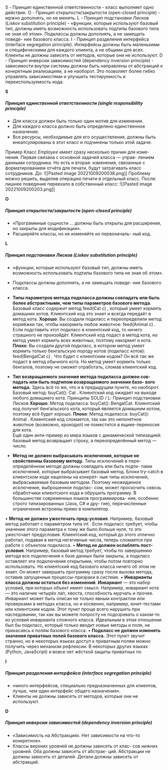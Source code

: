 S - Принцип единственной ответственности - класс выполняет одно действие.
O - Принцип открытости/закрытости (open-closed principle) - мржно дополнять, но не менять.
L - Принцип подстановки Лисков (Liskov substitution principle) - «функции, которые используют базовый тип, должны иметь возможность использовать подтипы базового типа не зная об этом». Подклассы должны дополнять, а не замещать поведе-
ние базового класса.
I - Принцип разделения интерфейса (interface segregation principle). Интерфейсы должны быть маленькими и специфическими для каждого клиента, а не общими для всех. Клиенты не должны зависеть от методов, которые они
не используют.
D - Принцип инверсии зависимостей (dependency inversion principle) - зависимости внутри системы должны быть направлены от абстракций к конкретным реализациям, а не наоборот. Это позволяет более гибко управлять зависимостями и улучшить тестируемость и переиспользуемость кода.


**S**
##### Принцип единственной ответственности (single responsibility principle)
* Для класса должен быть только один мотив для изменения.
* Для каждого класса должно быть определено единственное назначение. 
* Все ресурсы, необходимые для его осуществления, должны быть инкапсулированы в этот класс и подчинены только этой задаче.

Пример
Класс *Employee* имеет сразу несколько причин для изме-
нения. Первая связана с основной задачей класса — управ-
лением данными сотрудника. Но есть и вторая: изменения,
связанные с форматированием отчёта для печати, будут
затрагивать класс сотрудников.
До:
![[Pasted image 20221009200038.png]]
Проблему можно решить, выделив операцию печати в
отдельный класс.
После: лишнее поведение переехало в собственный класс:
![[Pasted image 20221009200203.png]]

**O**
##### Принцип открытости/закрытости (open-closed principle)
* «Программные сущности … должны быть открыты для расширения, но закрыты для модификации».
* Расширяйте классы, но не изменяйте их первоначаль-
ный код.

**L**	
##### Принцип подстановки Лисков (Liskov substitution principle)
* «функции, которые используют базовый тип, должны иметь возможность использовать подтипы базового типа не зная об этом».
* Подклассы должны дополнять, а не замещать поведе-
ние базового класса.

* **Типы параметров метода подкласса должны совпадать или
быть более абстрактными, чем типы параметров базового
метода.**
	Базовый класс содержит метод feed(Cat c) , который
умеет кормить домашних котов. Клиентский код это знает
и всегда передаёт в метод кота.
		**Хорошо**: Вы создали подкласс и переопределили метод кормёжки так, чтобы накормить любое животное: feed(Animal c) . Если подставить этот подкласс в клиентский код, то ничего страшного не произойдёт. Клиентский код подаст в метод кота, но метод умеет кормить всех животных, поэтому накормит и кота.
		**Плохо**: Вы создали другой подкласс, в котором метод умеет кормить только бенгальскую породу котов (подкласс котов): feed(BengalCat c) . Что будет с клиентским кодом? Он всё так же подаст в метод обычного кота. Но метод умеет кормить только бенгалов, поэтому не сможет отработать, сломав клиентский код.
* **Тип возвращаемого значения метода подкласса должен сов-
падать или быть подтипом возвращаемого значения базо-
вого метода.** Здесь всё то же, что и в предыдущем пункте, но
наоборот.
	Базовый метод: buyCat(): Cat . Клиентский код ожидает
на выходе любого домашнего кота.
Принципы SOLID / L: Принцип подстановки Лисков
		**Хорошо**: Метод подкласса: buyCat(): BengalCat. 
		Клиентский код получит бенгальского кота, который является домашним котом, поэтому всё будет хорошо.
		**Плохо**: Метод подкласса: buyCat(): Animal . Клиентский код сломается, так как это непонятное животное (возможно, крокодил) не поместится в ящике-переноске для кота.		
		Ещё один анти-пример из мира языков с динамической типизацией: базовый метод возвращает строку, а переопределённый метод — число.
		
* **Метод не должен выбрасывать исключения, которые не
свойственны базовому методу.** Типы исключений в пере-
определённом методе должны совпадать или быть подти-
пами исключений, которые выбрасывает базовый метод.
Блоки try-catch в клиентском коде нацелены на конкрет-
ные типы исключений, выбрасываемые базовым методом.
Поэтому неожиданное исключение, выброшенное подклас-
сом, может проскочить сквозь обработчики клиентского
кода и обрушить программу.
В большинстве современных языков программирова-
ния, особенно строго типизированных (Java, C# и дру-
гие), перечисленные ограничения встроены прямо в
компилятор. 

• **Метод не должен ужесточать пред-условия**. Например,
базовый метод работает с параметром типа int . Если подкласс требует, чтобы значение этого параметра к тому же было больше нуля, то это ужесточает предусловия. Клиентский код, который до этого отлично работал, подавая в
метод негативные числа, теперь сломается при работе с объектом подкласса.
• **Метод не должен ослаблять пост-условия**. Например, базовый метод требует, чтобы по завершению метода все подключения к базе данных были закрыты, а подкласс оставляет эти подключения открытыми, чтобы потом повторно использовать. Но клиентский код базового класса ничего об этом не знает. Он может завершить программу сразу после вызова метода, оставив запущенные процессы-призраки в системе.
• **Инварианты класса должны остаться без изменений**. **Инвариант** — это набор условий, при которых объект имеет смысл. Например, инвариант кота — это наличие четырёх
лап, хвоста, способность мурчать и прочее. Инвариант
может быть описан не только явным контрактом или проверками в методах класса, но и косвенно, например, юнит-тестами или клиентским кодом.
Этот пункт проще всего нарушить при наследовании, так как
вы можете попросту не подозревать о каком-то из условий
инварианта сложного класса. Идеальным в этом отношении
был бы подкласс, который только вводит новые методы и
поля, не прикасаясь к полям базового класса.
• **Подкласс не должен изменять значения приватных полей
базового класса.** Этот пункт звучит странно, но в некоторых
языках доступ к приватным полям можно получить через
механизм рефлексии. В некоторых других языках (Python,
JavaScript) и вовсе нет жёсткой защиты приватных по

**I**	
##### Принцип разделения интерфейса (interface segregation principle)
* «много интерфейсов, специально предназначенных для клиентов, лучше, чем один интерфейс общего назначения».
* Клиенты не должны зависеть от методов, которые они
не используют.

**D**
##### Принцип инверсии зависимостей (dependency inversion principle)
* «Зависимость на Абстракциях. Нет зависимости на что-то конкретное».
* Классы верхних уровней не должны зависеть от клас-
сов нижних уровней. Оба должны зависеть от абстрак-
ций. Абстракции не должны зависеть от деталей. Детали должны зависеть от абстракций.